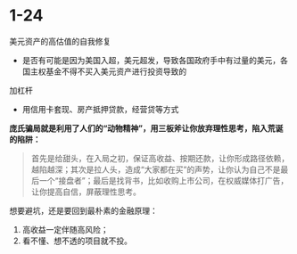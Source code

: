 # 1-24

美元资产的高估值的自我修复

- 是否有可能是因为美国入超，美元超发，导致各国政府手中有过量的美元，各国主权基金不得不买入美元资产进行投资导致的

加杠杆

- 用信用卡套现、房产抵押贷款，经营贷等方式

**庞氏骗局就是利用了人们的“动物精神”，用三板斧让你放弃理性思考，陷入荒诞的陷阱：**

> 首先是给甜头，在入局之初，保证高收益、按期还款，让你形成路径依赖，越陷越深；其次是拉人头，造成“大家都在买”的声势，让你认为自己不是最后一个“接盘者”；最后是找背书，比如收购上市公司，在权威媒体打广告，让你提高自信，屏蔽理性思考。

想要避坑，还是要回到最朴素的金融原理：

1. 高收益一定伴随高风险；
2. 看不懂、想不透的项目就不投。